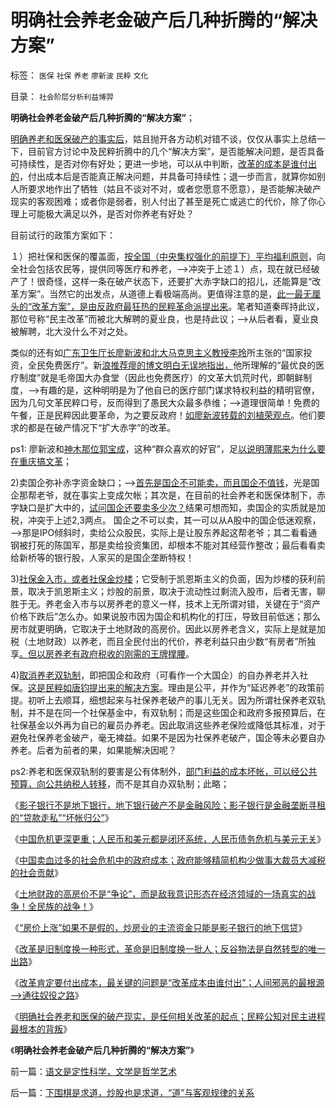 # 明确社会养老金破产后几种折腾的“解决方案”

标签： `医保` `社保` `养老` `廖新波` `民粹` `文化` 

目录： `社会阶层分析利益博羿`

**明确社会养老金破产后几种折腾的“解决方案”**；

[明确养老和医保破产的事实后](../../../2013/11/1/“为民请命”的民粹公知，对民主进程最根本的背叛.md)，姑且抛开各方动机对错不谈，仅仅从事实上总结一下，目前官方讨论中及民粹折腾中的几个“解决方案”，是否能解决问题，是否具备可持续性，是否对你有好处；更进一步地，可以从中判断，[改革的成本是谁付出的](../../../2013/10/28/改革肯定要付出成本，最关键的问题是“改革成本由谁付出”.md)，付出成本后是否能真正解决问题，并具备可持续性；退一步而言，就算你如别人所要求地作出了牺牲（姑且不谈对不对，或者您愿意不愿意），是否能解决破产现实的客观困难；或者你是弱者，别人付出了甚至是死亡或逃亡的代价，除了你心理上可能极大满足以外，是否对你养老有好处？

目前试行的政策方案如下：

１）把社保和医保的覆盖面，[按全国（中央集权强化的前提下）平均福利原则](../../../2009/9/7/全国无差别保障是注定失败的左倾计划经济公有制.md)，向全社会包括农民等，提供同等医疗和养老，——>冲突于上述１）点，现在就已经破产了！很奇怪，这样一条在破产状态下，还要扩大赤字缺口的招儿，还能算是“改革方案”。当然它的出发点，从道德上看极端高尚。更值得注意的是，[此一最无厘头的“改革方案”，是由反政府最狂热的民粹革命派提出来](../../../2013/10/20/户籍制度的本质是“中央集权剥夺居民的自治权”.md)。笔者知道秦晖持此议，那位号称“民主改革”而被北大解聘的夏业良，也是持此议；——>从后者看，夏业良被解聘，北大没什么不对之处。

类似的还有如[广东卫生厅长廖新波和北大马克思主义教授李玲](../../../2010/7/14/公费医疗和公立医疗是医改巨障.md)所主张的“国家投资，全民免费医疗”。新[浪推荐瘳的博文明白无误地指出，](http://blog.sina.com.cn/s/blog_4940b3f60102eki3.html)他所理解的“最优良的医疗制度”就是毛帝国大办食堂（因此也免费医疗）的文革大饥荒时代，即朝鲜制度，——>有趣的是，这种明明是为了他自已的医疗部门谋求特权利益的精明官僚，因为几句文革民粹口号，反而得到了愚民大众最多恭维；——>道理很简单！免费的午餐，正是民粹因此要革命，为之要反政府！[如廖新波转载的刘植荣观点](http://blog.sina.com.cn/s/blog_4940b3f60102ekj9.html)。他们要求的都是在破产情况下“扩大赤字”的改革。

ps1: 廖新波和[神木那位郭宝成](../../../2010/10/8/免去郭宝成党内外职务以示鼓励.md)，这种“群众喜欢的好官”，足[以说明薄熙来为什么要在重庆搞文革](../../../2012/12/19/假设食品安全竭斯底里中大选（汪洋&nbsp;vs&nbsp;薄熙来），民粹必胜！.md)；



2)卖国企弥补赤字资金缺口；——>[首先是国企不可能卖，而且国企不值钱](../../../2013/4/24/国企不能卖！国企不应上市！国企改革重蹈苏联和俄国覆辙；.md)，光是国企那帮老爷，就在事实上变成欠帐；其次是，在目前的社会养老和医保体制下，赤字缺口是扩大中的，[试问国企还要卖多少次？](../../../2013/4/23/国有资产不值钱，行政垄断不能卖；国企不可以卖.md)结果可想而知，卖国企的实质就是加税，冲突于上述2,3两点。
国企之不可以卖，其一可以从A股中的国企低迷观察，——>那是IPO倾斜时，卖给公众股民，实际上是让股东养起这帮老爷；其二看看通钢被打死的陈国军，那是卖给投资集团，却根本不能对其经营作整改；最后看看卖给新桥等的银行股，人家买的是国企垄断特权！

3)[社保金入市，或者社保金炒楼](../../../2012/3/23/全世界养老金都不能保值；入股市是N害之中取其轻；.md)；它受制于凯恩斯主义的负面，因为炒楼的获利前景，取决于凯恩斯主义；炒股的前景，取决于流动性过剩流入股市，后者无害，聊胜于无。养老金入市与以房养老的意义一样，技术上无所谓对错，关键在于“资产价格下跌后”怎么办。如果说股市因为国企和机构化的打压，导致目前低迷；那么房市就更明确，它取决于土地财政的高房价。因此以房养老含义，实际上是就是加税（土地财政）以养老，而且全民付出的代价，养老利益只由少数“有房者”所独享[。但以房养老有政府税收的刚需的王牌撑腰](../../../2013/10/15/从不确定成本的倒置，看透“以房养老”的全国陷阱.md)。

4)[取消养老双轨制](../../../2013/5/1/“取消养老金双轨制”可以避免“延迟退休”吗？.md)，即把国企和政府（可看作一个大国企）的自办养老并入社保。[这是民粹如唐钧提出来的解决方案](../../../2013/2/26/养老保险“现收现支”，现在缴费的，退休时等死吧.md)。理由是公平，并作为“延迟养老”的政策前提。初听上去顺耳，细想起来与社保养老破产的事儿无关。因为所谓社保养老双轨制，并不是在同一个社保基金中，有双轨制；而是这些国企和政府多报预算后，在社保基金以外再为自已的雇员办养老。因此取消这些养老保险或降低其标准，对于避免社保养老金破产，毫无裨益。如果不是因为社保养老破产，国企等未必要自办养老。后者为前者的果，如果能解决因呢？

ps2:养老和医保双轨制的要害是公有体制外，[部门利益的成本坏帐，可以经公共预算，向公共纳税人转移](../../../2013/11/2/如果陈永洲“诽谤”有伪，中联重科为什么要出此下三滥？.md)，而不是其自办双轨制；此略；

《[影子银行不是地下银行，地下银行破产不是金融风险；影子银行是金融垄断寻租的“贷款走私”“坏帐归公”](../../../2013/10/16/影子银行不是地下银行，影子银行流入炒房业，高房价呈癌症恶化.md)》

《[中国危机更深更重；人民币和美元都是闭环系统，人民币债务危机与美元无关](../../../2013/10/14/中美债务危机对比，卖国企不能减轻财政危机，A股的榜样.md)》

《[中国卖血过多的社会危机中的政府成本；政府能够精简机构少做事大裁员大减税的社会贡献](../../../2013/10/19/中国卖血过多的社会危机中的政府的“成本制高点”.md)》

《[土地财政的高房价不是“争论”，而是敌我意识形态在经济领域的一场真实的战争！全民族的战争！](../../../2013/10/21/敌我意识形态在经济领域的真实的战争！.md)》

《[“房价上涨”如果不是假的，炒房业的主流资金只能是影子银行的地下信贷](../../../2013/10/21/牛刀同志掩盖了炒房业的非法资金渠道.md)》

《[改革是旧制度换一种形式，革命是旧制度换一批人；反谷物法是自然转型的唯一出路](../../../2013/10/22/旧制度换种形式称改革，换批人叫革命，及黄宗羲定律和反谷物法.md)》

《[改革肯定要付出成本，最关键的问题是“改革成本由谁付出”；人间邪恶的最根源——>通往奴役之路](../../../2013/10/28/改革肯定要付出成本，最关键的问题是“改革成本由谁付出”.md)》

《[明确社会养老和医保的破产现实，是任何相关改革的起点；民粹公知对民主进程最根本的背叛](../../../2013/11/1/“为民请命”的民粹公知，对民主进程最根本的背叛.md)》

《**明确社会养老金破产后几种折腾的“解决方案”**》



前一篇：[语文是定性科学，文学是哲学艺术](../../../2013/11/4/语文是定性科学，文学是哲学艺术.md)

后一篇：[下围棋是求道，炒股也是求道，“道”与客观规律的关系](../../../2013/11/4/下围棋是求道，炒股也是求道，“道”与客观规律的关系.md)
